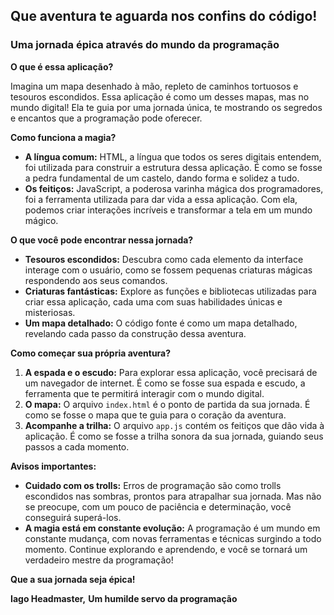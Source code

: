 ## **Que aventura te aguarda nos confins do código!**

### **Uma jornada épica através do mundo da programação**

**O que é essa aplicação?**

Imagina um mapa desenhado à mão, repleto de caminhos tortuosos e tesouros escondidos. Essa aplicação é como um desses mapas, mas no mundo digital! Ela te guia por uma jornada única, te mostrando os segredos e encantos que a programação pode oferecer.

**Como funciona a magia?**

* **A língua comum:** HTML, a língua que todos os seres digitais entendem, foi utilizada para construir a estrutura dessa aplicação. É como se fosse a pedra fundamental de um castelo, dando forma e solidez a tudo.
* **Os feitiços:** JavaScript, a poderosa varinha mágica dos programadores, foi a ferramenta utilizada para dar vida a essa aplicação. Com ela, podemos criar interações incríveis e transformar a tela em um mundo mágico.

**O que você pode encontrar nessa jornada?**

* **Tesouros escondidos:** Descubra como cada elemento da interface interage com o usuário, como se fossem pequenas criaturas mágicas respondendo aos seus comandos.
* **Criaturas fantásticas:** Explore as funções e bibliotecas utilizadas para criar essa aplicação, cada uma com suas habilidades únicas e misteriosas.
* **Um mapa detalhado:** O código fonte é como um mapa detalhado, revelando cada passo da construção dessa aventura.

**Como começar sua própria aventura?**

1. **A espada e o escudo:** Para explorar essa aplicação, você precisará de um navegador de internet. É como se fosse sua espada e escudo, a ferramenta que te permitirá interagir com o mundo digital.
2. **O mapa:** O arquivo `index.html` é o ponto de partida da sua jornada. É como se fosse o mapa que te guia para o coração da aventura.
3. **Acompanhe a trilha:** O arquivo `app.js` contém os feitiços que dão vida à aplicação. É como se fosse a trilha sonora da sua jornada, guiando seus passos a cada momento.

**Avisos importantes:**

* **Cuidado com os trolls:** Erros de programação são como trolls escondidos nas sombras, prontos para atrapalhar sua jornada. Mas não se preocupe, com um pouco de paciência e determinação, você conseguirá superá-los.
* **A magia está em constante evolução:** A programação é um mundo em constante mudança, com novas ferramentas e técnicas surgindo a todo momento. Continue explorando e aprendendo, e você se tornará um verdadeiro mestre da programação!

**Que a sua jornada seja épica!**

**Iago Headmaster,**
**Um humilde servo da programação**
